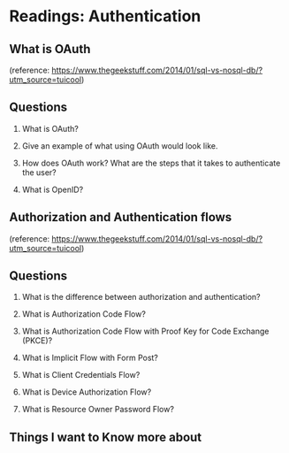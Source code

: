 # Readings: Authentication

## What is OAuth


(reference: https://www.thegeekstuff.com/2014/01/sql-vs-nosql-db/?utm_source=tuicool)
## Questions 

1. What is OAuth?

2. Give an example of what using OAuth would look like.

3. How does OAuth work? What are the steps that it takes to authenticate the user?

4. What is OpenID?

## Authorization and Authentication flows


(reference: https://www.thegeekstuff.com/2014/01/sql-vs-nosql-db/?utm_source=tuicool)
## Questions

1. What is the difference between authorization and authentication?

2. What is Authorization Code Flow?

3. What is Authorization Code Flow with Proof Key for Code Exchange (PKCE)?

4. What is Implicit Flow with Form Post?

5. What is Client Credentials Flow?

6. What is Device Authorization Flow?

7. What is Resource Owner Password Flow?

## Things I want to Know more about 